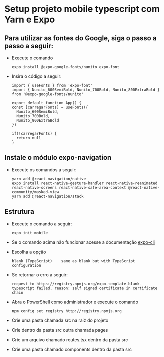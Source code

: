 # Setup projeto mobile typescript com Yarn e Expo

## Para utilizar as fontes do Google, siga o passo a passo a seguir:

* Execute o comando 

      expo install @expo-google-fonts/nunito expo-font
      
* Insira o código a seguir:

      import { useFonts } from 'expo-font'
      import { Nunito_600SemiBold, Nunito_700Bold, Nunito_800ExtraBold } from '@expo-google-fonts/nunito'
      
      export default function App() {
      const [carregarFonts] = useFonts({
        Nunito_600SemiBold,
        Nunito_700Bold,
        Nunito_800ExtraBold
      })

      if(!carregarFonts) {
        return null  
      }
      
## Instale o módulo expo-navigation 

* Execute os comandos a seguir:

      yarn add @react-navigation/native
      expo install react-native-gesture-handler react-native-reanimated react-native-screens react-native-safe-area-context @react-native-community/masked-view
      yarn add @react-navigation/stack
      
## Estrutura

* Execute o comando a seguir:
      
      expo init mobile
      
* Se o comando acima não funcionar acesse a documentação [expo-cli](https://github.com/FelipeStella/Repositorio-para-estudo/blob/main/Adicionar%20o%20expo-cli.md)
* Escolha a opção

      blank (TypeScript)    same as blank but with TypeScript configuration
      
* Se retornar o erro a seguir:

      request to https://registry.npmjs.org/expo-template-blank-typescript failed, reason: self signed certificate in certificate chain
      
* Abra o PowerShell como administrador e execute o comando 
    
      npm config set registry http://registry.npmjs.org
      
* Crie uma pasta chamada src na raiz do projeto
* Crie dentro da pasta src outra chamada pages
* Crie um arquivo chamado routes.tsx dentro da pasta src
* Crie uma pasta chamado components dentro da pasta src



